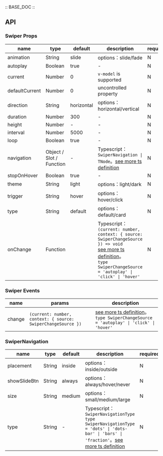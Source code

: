 :: BASE_DOC ::

## API
### Swiper Props

name | type | default | description | required
-- | -- | -- | -- | --
animation | String | slide | options：slide/fade | N
autoplay | Boolean | true | \- | N
current | Number | 0 | `v-model` is supported | N
defaultCurrent | Number | 0 | uncontrolled property | N
direction | String | horizontal | options：horizontal/vertical | N
duration | Number | 300 | \- | N
height | Number | - | \- | N
interval | Number | 5000 | \- | N
loop | Boolean | true | \- | N
navigation | Object / Slot / Function | - | Typescript：`SwiperNavigation \| TNode`。[see more ts definition](https://github.com/Tencent/tdesign-vue/blob/develop/src/common.ts) | N
stopOnHover | Boolean | true | \- | N
theme | String | light | options：light/dark | N
trigger | String | hover | options：hover/click | N
type | String | default | options：default/card | N
onChange | Function |  | Typescript：`(current: number, context: { source: SwiperChangeSource }) => void`<br/>[see more ts definition](https://github.com/Tencent/tdesign-vue/tree/develop/src/swiper/type.ts)。<br/>`type SwiperChangeSource = 'autoplay' \| 'click' \| 'hover'`<br/> | N

### Swiper Events

name | params | description
-- | -- | --
change | `(current: number, context: { source: SwiperChangeSource })` | [see more ts definition](https://github.com/Tencent/tdesign-vue/tree/develop/src/swiper/type.ts)。<br/>`type SwiperChangeSource = 'autoplay' \| 'click' \| 'hover'`<br/>

### SwiperNavigation

name | type | default | description | required
-- | -- | -- | -- | --
placement | String | inside | options：inside/outside | N
showSlideBtn | String | always | options：always/hover/never | N
size | String | medium | options：small/medium/large | N
type | String | - | Typescript：`SwiperNavigationType` `type SwiperNavigationType = 'dots' \| 'dots-bar' \| 'bars' \| 'fraction'`。[see more ts definition](https://github.com/Tencent/tdesign-vue/tree/develop/src/swiper/type.ts) | N
